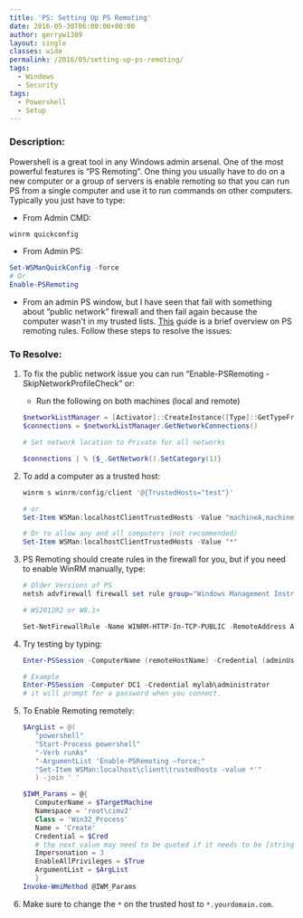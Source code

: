 ```yaml
---
title: 'PS: Setting Up PS Remoting'
date: 2016-05-30T06:00:00+00:00
author: gerryw1389
layout: single
classes: wide
permalink: /2016/05/setting-up-ps-remoting/
tags:
  - Windows
  - Security
tags:
  - Powershell
  - Setup
---
```

<!--more-->

### Description:

Powershell is a great tool in any Windows admin arsenal. One of the most powerful features is &#8220;PS Remoting&#8221;. One thing you usually have to do on a new computer or a group of servers is enable remoting so that you can run PS from a single computer and use it to run commands on other computers. Typically you just have to type:

   - From Admin CMD:

   ```powershell
   winrm quickconfig
   ```

   - From Admin PS:

   ```powershell
   Set-WSManQuickConfig -force
   # Or
   Enable-PSRemoting
   ```

   - From an admin PS window, but I have seen that fail with something about &#8220;public network&#8221; firewall and then fail again because the computer wasn't in my trusted lists. [This](http://searchwindowsserver.techtarget.com/feature/How-to-enable-PowerShell-remoting) guide is a brief overview on PS remoting rules. Follow these steps to resolve the issues:

### To Resolve:

1. To fix the public network issue you can run &#8220;Enable-PSRemoting -SkipNetworkProfileCheck&#8221; or:

   - Run the following on both machines (local and remote)

   ```powershell
   $networkListManager = [Activator]::CreateInstance([Type]::GetTypeFromCLSID([Guid]"{DCB00C01-570F-4A9B-8D69-199FDBA5723B}"))
   $connections = $networkListManager.GetNetworkConnections()

   # Set network location to Private for all networks

   $connections | % {$_.GetNetwork().SetCategory(1)}
   ```

2. To add a computer as a trusted host:

   ```powershell
   winrm s winrm/config/client '@{TrustedHosts="test"}'

   # or
   Set-Item WSMan:localhostClientTrustedHosts -Value "machineA,machineB"

   # Or to allow any and all computers (not recommended)
   Set-Item WSMan:localhostClientTrustedHosts -Value "*"
   ```

3. PS Remoting should create rules in the firewall for you, but if you need to enable WinRM manually, type:

   ```powershell
   # Older Versions of PS
   netsh advfirewall firewall set rule group="Windows Management Instrumentation (WMI)" new enable=yes

   # WS2012R2 or W8.1+

   Set-NetFirewallRule -Name WINRM-HTTP-In-TCP-PUBLIC -RemoteAddress Any
   ```

4. Try testing by typing:

   ```powershell
   Enter-PSSession -ComputerName (remoteHostName) -Credential (adminUserName)

   # Example
   Enter-PSSession -Computer DC1 -Credential mylab\administrator
   # it will prompt for a password when you connect.
   ```

5. To Enable Remoting remotely:

   ```powershell
   $ArgList = @(
      "powershell"
      "Start-Process powershell"
      "-Verb runAs"
      "-ArgumentList 'Enable-PSRemoting –force;"
      "Set-Item WSMan:localhost\client\trustedhosts -value *'"
      ) -join ' '

   $IWM_Params = @{
      ComputerName = $TargetMachine
      Namespace = 'root\cimv2'
      Class = 'Win32_Process'
      Name = 'Create'
      Credential = $Cred
      # the next value may need to be quoted if it needs to be [string] instead of [int]
      Impersonation = 3
      EnableAllPrivileges = $True
      ArgumentList = $ArgList
      }
   Invoke-WmiMethod @IWM_Params
   ```

6. Make sure to change the `*` on the trusted host to `*.yourdomain.com`.

